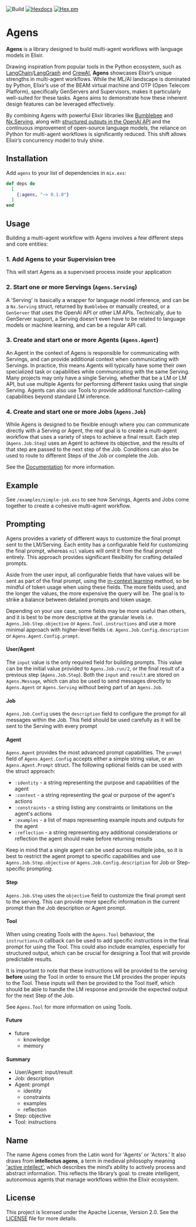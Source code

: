 ![Build](https://github.com/jessedrelick/agens/actions/workflows/main.yml/badge.svg)
[![Hexdocs](https://img.shields.io/badge/hex-docs-blue.svg)](https://hexdocs.pm/agens)
[![Hex.pm](https://img.shields.io/hexpm/v/yourrepo.svg)](https://hex.pm/packages/agens)

# Agens
__Agens__ is a library designed to build multi-agent workflows with language models in Elixir.

Drawing inspiration from popular tools in the Python ecosystem, such as [LangChain](https://www.langchain.com/)/[LangGraph](https://www.langchain.com/langgraph) and [CrewAI](https://www.crewai.com/), __Agens__ showcases Elixir’s unique strengths in multi-agent workflows. While the ML/AI landscape is dominated by Python, Elixir’s use of the BEAM virtual machine and OTP (Open Telecom Platform), specifically GenServers and Supervisors, makes it particularly well-suited for these tasks. Agens aims to demonstrate how these inherent design features can be leveraged effectively.

By combining Agens with powerful Elixir libraries like [Bumblebee](https://github.com/elixir-nx/bumblebee) and [Nx.Serving](https://hexdocs.pm/nx/Nx.Serving.html), along with [structured outputs in the OpenAI API](https://openai.com/index/introducing-structured-outputs-in-the-api/) and the continuous improvement of open-source language models, the reliance on Python for multi-agent workflows is significantly reduced. This shift allows Elixir’s concurrency model to truly shine.

## Installation
Add `agens` to your list of dependencies in `mix.exs`:

```elixir
def deps do
  [
    {:agens, "~> 0.1.0"}
  ]
end
```

## Usage
Building a multi-agent workflow with Agens involves a few different steps and core entities:

### 1. Add Agens to your Supervision tree

This will start Agens as a supervised process inside your application

### 2. Start one or more Servings (`Agens.Serving`)

A 'Serving' is basically a wrapper for language model inference, and can be a `Nx.Serving` struct, returned by `Bumblebee` or manually created, or a `GenServer` that uses the OpenAI API or other LM APIs. Technically, due to GenServer support, a Serving doesn't even have to be related to language models or machine learning, and can be a regular API call.

### 3. Create and start one or more Agents (`Agens.Agent`)

An Agent in the context of Agens is responsible for communicating with Servings, and can provide additional context when communicating with Servings. In practice, this means Agents will typically have some their own specialized task or capabilities while communicating with the same Serving. Many projects may only have a single Serving, whether that be a LM or LM API, but use multiple Agents for performing different tasks using that single Serving. Agents can also use Tools to provide additional function-calling capabilities beyond standard LM inference.

### 4. Create and start one or more Jobs (`Agens.Job`)

While Agens is designed to be flexible enough where you can communicate directly with a Serving or Agent, the real goal is to create a multi-agent workflow that uses a variety of steps to achieve a final result. Each step (`Agens.Job.Step`) uses an Agent to achieve its objective, and the results of that step are passed to the next step of the Job. Conditions can also be used to route to different Steps of the Job or complete the Job.

See the [Documentation]() for more information.

## Example
See `/examples/simple-job.exs` to see how Servings, Agents and Jobs come together to create a cohesive multi-agent workflow.

## Prompting
Agens provides a variety of different ways to customize the final prompt sent to the LM/Serving. Each entity has a configurable field for customizing the final prompt, whereas `nil` values will omit it from the final prompt entirely. This approach provides significant flexibility for crafting detailed prompts.

Aside from the user input, all configurable fields that have values will be sent as part of the final prompt, using the [in-context learning]() method, so be mindful of token usage when using these fields. The more fields used, and the longer the values, the more expensive the query will be. The goal is to strike a balance between detailed prompts and token usage.

Depending on your use case, some fields may be more useful than others, and it is best to be more descriptive at the granular levels i.e. `Agens.Job.Step.objective` or `Agens.Tool.instructions` and use a more minimal approach with higher-level fields i.e. `Agens.Job.Config.description` or `Agens.Agent.Config.prompt`.

#### User/Agent
The `input` value is the only required field for building prompts. This value can be the initial value provided to `Agens.Job.run/2`, or the final result of a previous step (`Agens.Job.Step`). Both the `input` and `result` are stored on `Agens.Message`, which can also be used to send messages directly to `Agens.Agent` or `Agens.Serving` without being part of an `Agens.Job`. 

#### Job
`Agens.Job.Config` uses the `description` field to configure the prompt for all messages within the Job. This field should be used carefully as it will be sent to the Serving with every prompt 

#### Agent
`Agens.Agent` provides the most advanced prompt capabilities. The `prompt` field of `Agens.Agent.Config` accepts either a simple string value, or an `Agens.Agent.Prompt` struct. The following optional fields can be used with the struct approach:

- `:identity` - a string representing the purpose and capabilities of the agent
- `:context` - a string representing the goal or purpose of the agent's actions
- `:constraints` - a string listing any constraints or limitations on the agent's actions
- `:examples` - a list of maps representing example inputs and outputs for the agent
- `:reflection` - a string representing any additional considerations or reflection the agent should make before returning results

Keep in mind that a single agent can be used across multiple jobs, so it is best to restrict the agent prompt to specific capabilities and use `Agens.Job.Step.objective` or `Agens.Job.Config.description` for Job or Step-specific prompting.

#### Step
`Agens.Job.Step` uses the `objective` field to customize the final prompt sent to the serving. This can provide more specific information in the current prompt than the Job description or Agent prompt.

#### Tool
When using creating Tools with the `Agens.Tool` behaviour, the `instructions/0` callback can be used to add specific instructions in the final prompt for using the Tool. This could also include examples, especially for structured output, which can be crucial for designing a Tool that will provide predictable results.

It is important to note that these instructions will be provided to the serving **before** using the Tool in order to ensure the LM provides the proper inputs to the Tool. These inputs will then be provided to the Tool itself, which should be able to handle the LM response and provide the expected output for the next Step of the Job.

See `Agens.Tool` for more information on using Tools.

#### Future
- future
    - knowledge
    - memory

#### Summary
- User/Agent: input/result
- Job: description
- Agent: prompt
  - identity
  - constraints
  - examples
  - reflection
- Step: objective
- Tool: instructions

## Name
The name Agens comes from the Latin word for 'Agents' or 'Actors.' It also draws from **intellectus agens**, a term in medieval philosophy meaning ['active intellect'](https://en.wikipedia.org/wiki/Active_intellect), which describes the mind’s ability to actively process and abstract information. This reflects the library’s goal: to create intelligent, autonomous agents that manage workflows within the Elixir ecosystem.

## License
This project is licensed under the Apache License, Version 2.0. See the [LICENSE](./LICENSE) file for more details.
